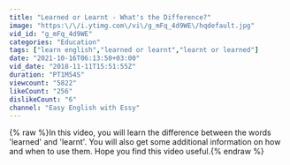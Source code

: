 ```yaml
---
title: "Learned or Learnt - What's the Difference?"
image: "https:\/\/i.ytimg.com\/vi\/g_mFq_4d9WE\/hqdefault.jpg"
vid_id: "g_mFq_4d9WE"
categories: "Education"
tags: ["learn english","learned or learnt","learnt or learned"]
date: "2021-10-16T06:13:50+03:00"
vid_date: "2018-11-11T15:51:55Z"
duration: "PT1M54S"
viewcount: "5822"
likeCount: "256"
dislikeCount: "6"
channel: "Easy English with Essy"
---
```

{% raw %}In this video, you will learn the difference between the words 'learned' and 'learnt'. You will also get some additional information on how and when to use them. Hope you find this video useful.{% endraw %}
